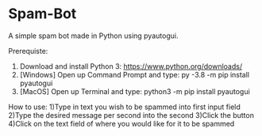 # Spam-Bot
A simple spam bot made in Python using pyautogui.

Prerequiste:
1) Download and install Python 3: https://www.python.org/downloads/
2) [Windows] Open up Command Prompt and type: py -3.8 -m pip install pyautogui
3) [MacOS] Open up Terminal and type: python3 -m pip install pyautogui

How to use:
1)Type in text you wish to be spammed into first input field
2)Type the desired message per second into the second
3)Click the button
4)Click on the text field of where you would like for it to be spammed
